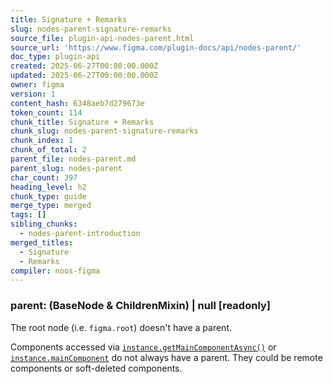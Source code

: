```yaml
---
title: Signature + Remarks
slug: nodes-parent-signature-remarks
source_file: plugin-api-nodes-parent.html
source_url: 'https://www.figma.com/plugin-docs/api/nodes-parent/'
doc_type: plugin-api
created: 2025-06-27T00:00:00.000Z
updated: 2025-06-27T00:00:00.000Z
owner: figma
version: 1
content_hash: 6348aeb7d279673e
token_count: 114
chunk_title: Signature + Remarks
chunk_slug: nodes-parent-signature-remarks
chunk_index: 1
chunk_of_total: 2
parent_file: nodes-parent.md
parent_slug: nodes-parent
char_count: 397
heading_level: h2
chunk_type: guide
merge_type: merged
tags: []
sibling_chunks:
  - nodes-parent-introduction
merged_titles:
  - Signature
  - Remarks
compiler: noos-figma
---
```


### parent: (BaseNode & ChildrenMixin) | null [readonly]

The root node (i.e. `figma.root`) doesn't have a parent.

Components accessed via [`instance.getMainComponentAsync()`](/plugin-docs/api/InstanceNode/#getmaincomponentasync)
 or [`instance.mainComponent`](/plugin-docs/api/InstanceNode/#maincomponent)
 do not always have a parent. They could be remote components or soft-deleted components.
